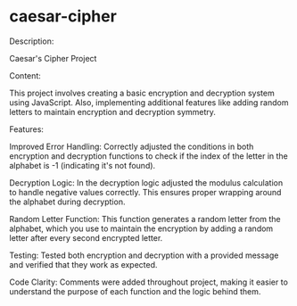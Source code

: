 # caesar-cipher
Description:

Caesar's Cipher Project

Content:

This project involves creating a basic encryption and decryption system using JavaScript. Also, implementing additional features like adding random letters to maintain encryption and decryption symmetry.

Features:

Improved Error Handling: Correctly adjusted the conditions in both encryption and decryption functions to check if the index of the letter in the alphabet is -1 (indicating it's not found).

Decryption Logic: In the decryption logic adjusted the modulus calculation to handle negative values correctly. This ensures proper wrapping around the alphabet during decryption.

Random Letter Function: This function generates a random letter from the alphabet, which you use to maintain the encryption by adding a random letter after every second encrypted letter.

Testing: Tested both encryption and decryption with a provided message and verified that they work as expected.

Code Clarity: Comments were added throughout project, making it easier to understand the purpose of each function and the logic behind them.
